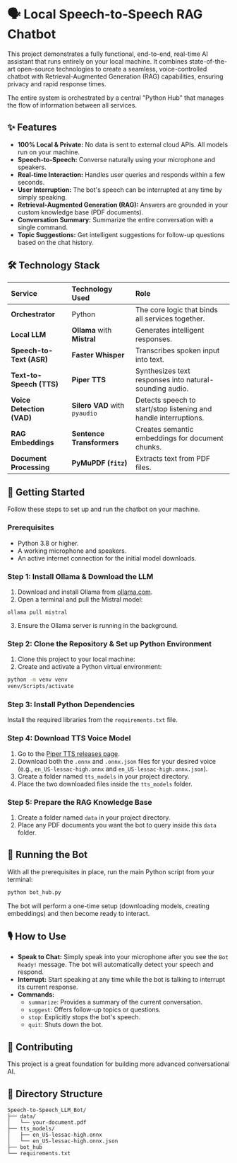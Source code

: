 # 🗣️ Local Speech-to-Speech RAG Chatbot

This project demonstrates a fully functional, end-to-end, real-time AI assistant that runs entirely on your local machine. It combines state-of-the-art open-source technologies to create a seamless, voice-controlled chatbot with Retrieval-Augmented Generation (RAG) capabilities, ensuring privacy and rapid response times.

The entire system is orchestrated by a central "Python Hub" that manages the flow of information between all services.

## ✨ Features

* **100% Local & Private:** No data is sent to external cloud APIs. All models run on your machine.
* **Speech-to-Speech:** Converse naturally using your microphone and speakers.
* **Real-time Interaction:** Handles user queries and responds within a few seconds.
* **User Interruption:** The bot's speech can be interrupted at any time by simply speaking.
* **Retrieval-Augmented Generation (RAG):** Answers are grounded in your custom knowledge base (PDF documents).
* **Conversation Summary:** Summarize the entire conversation with a single command.
* **Topic Suggestions:** Get intelligent suggestions for follow-up questions based on the chat history.

## 🛠️ Technology Stack

| Service | Technology Used | Role | 
| :--- | :--- | :--- | 
| **Orchestrator** | Python | The core logic that binds all services together. | 
| **Local LLM** | **Ollama** with **Mistral** | Generates intelligent responses. | 
| **Speech-to-Text (ASR)** | **Faster Whisper** | Transcribes spoken input into text. | 
| **Text-to-Speech (TTS)** | **Piper TTS** | Synthesizes text responses into natural-sounding audio. | 
| **Voice Detection (VAD)** | **Silero VAD** with `pyaudio` | Detects speech to start/stop listening and handle interruptions. | 
| **RAG Embeddings** | **Sentence Transformers** | Creates semantic embeddings for document chunks. | 
| **Document Processing** | **PyMuPDF (`fitz`)** | Extracts text from PDF files. | 

## 🚀 Getting Started

Follow these steps to set up and run the chatbot on your machine.

### Prerequisites

* Python 3.8 or higher.
* A working microphone and speakers.
* An active internet connection for the initial model downloads.

### Step 1: Install Ollama & Download the LLM

1. Download and install Ollama from [ollama.com](https://ollama.com).
2. Open a terminal and pull the Mistral model:
   
```
ollama pull mistral
```

3. Ensure the Ollama server is running in the background.

### Step 2: Clone the Repository & Set up Python Environment

1. Clone this project to your local machine:
2. Create and activate a Python virtual environment:

```bash
python -m venv venv
venv/Scripts/activate
```


### Step 3: Install Python Dependencies

Install the required libraries from the `requirements.txt` file.


### Step 4: Download TTS Voice Model

1. Go to the [Piper TTS releases page](https://github.com/rhasspy/piper/releases).
2. Download both the `.onnx` and `.onnx.json` files for your desired voice (e.g., `en_US-lessac-high.onnx` and `en_US-lessac-high.onnx.json`).
3. Create a folder named `tts_models` in your project directory.
4. Place the two downloaded files inside the `tts_models` folder.

### Step 5: Prepare the RAG Knowledge Base

1. Create a folder named `data` in your project directory.
2. Place any PDF documents you want the bot to query inside this `data` folder.

## 🏃 Running the Bot

With all the prerequisites in place, run the main Python script from your terminal:


```bash
python bot_hub.py
```

The bot will perform a one-time setup (downloading models, creating embeddings) and then become ready to interact.

## 🎙️ How to Use

* **Speak to Chat:** Simply speak into your microphone after you see the `Bot Ready!` message. The bot will automatically detect your speech and respond.
* **Interrupt:** Start speaking at any time while the bot is talking to interrupt its current response.
* **Commands:**
  * `summarize`: Provides a summary of the current conversation.
  * `suggest`: Offers follow-up topics or questions.
  * `stop`: Explicitly stops the bot's speech.
  * `quit`: Shuts down the bot.

## 🤝 Contributing

This project is a great foundation for building more advanced conversational AI.

## 📂 Directory Structure

```
Speech-to-Speech_LLM_Bot/
├── data/
│   └── your-document.pdf
├── tts_models/
│   ├── en_US-lessac-high.onnx
│   └── en_US-lessac-high.onnx.json
├── bot_hub
└── requirements.txt
``` 

